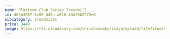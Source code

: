 ```yaml
---
name: Platinum Club Series Treadmill
id: 403b3907-4e80-443a-a610-43d78b2972e6
subcategory: treadmills
price: 9449
image: https://res.cloudinary.com/chrishannaby/image/upload/lifefitness/8973bPCS-Treadmill-ArcticSilver-DiscoverSE3HD-StandardView-1000x1000_reyznk.jpg
---
```

